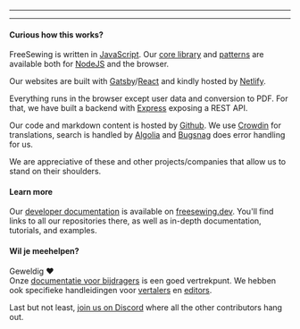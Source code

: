- - -
- - -

#### Curious how this works?

FreeSewing is written in [JavaScript](https://developer.mozilla.org/en-US/docs/Web/JavaScript). Our [core library](https://www.npmjs.com/package/@freesewing/core) and [patterns](/patterns) are available both for [NodeJS](https://nodejs.org/) and the browser.

Our websites are built with [Gatsby](https://www.gatsbyjs.com/)/[React](https://reactjs.org/) and kindly hosted by [Netlify](https://www.netlify.com/).

Everything runs in the browser except user data and conversion to PDF. For that, we have built a backend with [Express](https://expressjs.com/) exposing a REST API.

Our code and markdown content is hosted by [Github](https://github.com/freesewing/). We use [Crowdin](https://crowdin.com/) for translations, search is handled by [Algolia](https://www.algolia.com/) and [Bugsnag](https://www.bugsnag.com/) does error handling for us.

We are appreciative of these and other projects/companies that allow us to stand on their shoulders.

#### Learn more

Our [developer documentation](https://freesewing.dev) is available on [freesewing.dev](https://freesewing.dev). You'll find links to all our repositories there, as well as in-depth documentation, tutorials, and examples.

#### Wil je meehelpen?

Geweldig ❤️   
Onze [documentatie voor bijdragers](https://freesewing.dev/contributors/) is een goed vertrekpunt. We hebben ook specifieke handleidingen voor [vertalers](https://freesewing.dev/translators/) en [editors](https://freesewing.dev/editors/).

Last but not least, [join us on Discord](https://discord.freesewing.org/) where all the other contributors hang out.

